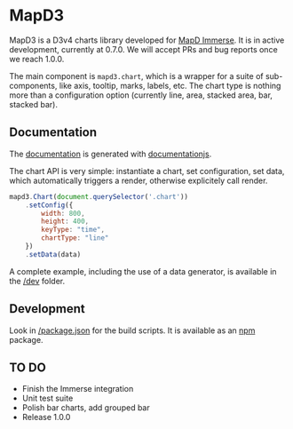 # MapD3

MapD3 is a D3v4 charts library developed for [MapD Immerse](https://www.mapd.com/platform/immerse/). It is in active development, currently at 0.7.0. We will accept PRs and bug reports once we reach 1.0.0.

The main component is `mapd3.chart`, which is a wrapper for a suite of sub-components, like axis, tooltip, marks, labels, etc. The chart type is nothing more than a configuration option (currently line, area, stacked area, bar, stacked bar).

## Documentation
The [documentation](https://mapd.github.io/mapd3/doc/) is generated with [documentationjs](http://documentation.js.org/).

The chart API is very simple: instantiate a chart, set configuration, set data, which automatically triggers a render, otherwise explicitely call render.

```javascript
mapd3.Chart(document.querySelector('.chart'))
    .setConfig({
        width: 800,
        height: 400,
        keyType: "time",
        chartType: "line"
    })
    .setData(data)
```
A complete example, including the use of a data generator, is available in the [/dev](dev/line_chart.html) folder.

## Development
Look in [/package.json](package.json) for the build scripts. It is available as an [npm](https://www.npmjs.com/package/mapd3) package.

## TO DO
* Finish the Immerse integration
* Unit test suite
* Polish bar charts, add grouped bar
* Release 1.0.0